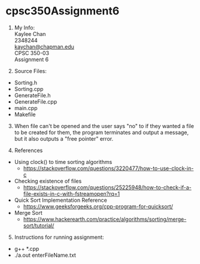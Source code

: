 # cpsc350Assignment6

1. My Info: <br/>
Kaylee Chan <br/>
2348244 <br/>
kaychan@chapman.edu <br/>
CPSC 350-03 <br/>
Assignment 6 <br/>

2. Source Files:
- Sorting.h
- Sorting.cpp
- GenerateFile.h
- GenerateFile.cpp
- main.cpp
- Makefile

3. When file can't be opened and the user says "no" to if they wanted a file to be created for them, the program terminates and output a message, but it also outputs a "free pointer" error.  

4. References
- Using clock() to time sorting algorithms
  - https://stackoverflow.com/questions/3220477/how-to-use-clock-in-c
- Checking existence of files
  - https://stackoverflow.com/questions/25225948/how-to-check-if-a-file-exists-in-c-with-fstreamopen?rq=1
- Quick Sort Implementation Reference
  - https://www.geeksforgeeks.org/cpp-program-for-quicksort/
- Merge Sort
  - https://www.hackerearth.com/practice/algorithms/sorting/merge-sort/tutorial/

5. Instructions for running assignment:
- g++ *.cpp
- ./a.out enterFileName.txt
